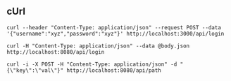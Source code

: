 ## cUrl

`
curl --header "Content-Type: application/json" --request POST --data '{"username":"xyz","password":"xyz"}' http://localhost:3000/api/login
`
    

`curl -H "Content-Type: application/json" --data @body.json http://localhost:8080/api/login`
    

`curl -i -X POST -H "Content-Type: application/json" -d "{\"key\":\"val\"}" http://localhost:8080/api/path`


